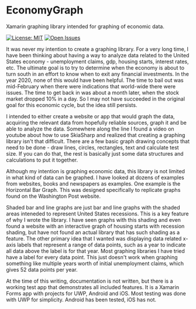 # EconomyGraph
Xamarin graphing library intended for graphing of economic data.

[![License: MIT](https://img.shields.io/badge/License-MIT-yellow.svg)](https://opensource.org/licenses/MIT) 
[![Open Issues](https://img.shields.io/github/issues-raw/kkohler2/EconomyGraph.svg)](https://github.com/kkohler2/EconomyGraph/issues)

It was never my intention to create a graphing library.  For a very long time, I have been thinking about having a way to analyze data related to the United States economy - unemployment claims, gdp, housing starts, interest rates, etc.  The ultimate goal is to try to determine when the economy is about to turn south in an effort to know when to exit any financial investments.  In the year 2020, none of this would have been helpful.  The time to bail out was mid-February when there were indications that world-wide there were issues.  The time to get back in was about a month later, when the stock market dropped 10% in a day.  So I may not have succeeded in the original goal for this economic cycle, but the idea still persists.

I intended to either create a website or app that would graph the data, acquiring the relevant data from hopefully reliable sources, graph it and be able to analyze the data.  Somewhere along the line I found a video on youtube about how to use SkiaSharp and realized that creating a graphing library isn't that difficult.  There are a few basic graph drawing concepts that need to be done - draw lines, circles, rectangles, text and calculate test size.  If you can do that, the rest is basically just some data structures and calculations to put it together.

Although my intention is graphing economic data, this library is not limited in what kind of data can be graphed.  I have looked at dozens of examples from websites, books and newspapers as examples.  One example is the Horizontal Bar Graph.  This was designed specifically to replicate graphs found on the Washington Post website.

Shaded bar and line graphs are just bar and line graphs with the shaded areas inteneded to represent United States recessions.  This is a key feature of why I wrote the library.  I have seen graphs with this shading and even found a website with an interactive graph of housing starts with recession shading, but have not found an actual library that has such shading as a feature.  The other primary idea that I wanted was displaying data related x-axis labels that represent a range of data points, such as a year to indicate all data above the label is for that year.  Most graphing libraries I have tried have a label for every data point.  This just doesn't work when graphing something like multiple years worth of initial unemployment claims, which gives 52 data points per year.

At the time of this writing, documentation is not written, but there is a working test app that demonstrates all included features.  It is a Xamarin Forms app with projects for UWP, Android and iOS.  Most testing was done with UWP for simplicity.  Android has been tested, iOS has not.
